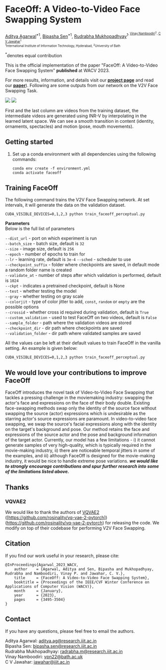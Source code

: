 # FaceOff: A Video-to-Video Face Swapping System

[Aditya Agarwal](http://skymanaditya1.github.io/)<sup>\*1</sup>,
[Bipasha Sen](https://bipashasen.github.io/)<sup>\*1</sup>,
[Rudrabha Mukhopadhyay](https://rudrabha.github.io/)<sup>1<sup>,
[Vinay Namboodiri](https://vinaypn.github.io/)<sup>2</sup>,
[C V Jawahar](https://faculty.iiit.ac.in/~jawahar/)<sup>1</sup><br>
<sup>1</sup>International Institute of Information Technology, Hyderabad, <sup>2</sup>University of Bath

<sup>\*</sup>denotes equal contribution

This is the official implementation of the paper "FaceOff: A Video-to-Video Face Swapping System" **published** at WACV 2023.

For more results, information, and details visit our [**project page**](http://cvit.iiit.ac.in/research/projects/cvit-projects/faceoff) and read our [**paper**](https://openaccess.thecvf.com/content/WACV2023/papers/Agarwal_FaceOff_A_Video-to-Video_Face_Swapping_System_WACV_2023_paper.pdf)). Following are some outputs from our network on the V2V Face Swapping Task.

<img src="./outputs/interpolation-1.gif">
<img src="./outputs/interpolation-2.gif">

First and the last column are videos from the training dataset, the intermediate videos are generated using INR-V by interpolating in the learned latent space. We can see a smooth transition in content (identity, ornaments, spectacles) and motion (pose, mouth movements). 

## Getting started

1. Set up a conda environment with all dependencies using the following commands:

    ```
    conda env create -f environment.yml
    conda activate faceoff
    ```

## Training FaceOff

The following command trains the V2V Face Swapping network. At set intervals, it will generate the data on the validation dataset.

```
CUDA_VISIBLE_DEVICES=0,1,2,3 python train_faceoff_perceptual.py
```
**Parameters**<br>
Below is the full list of parameters

```--dist_url``` - port on which experiment is run <br>
```--batch_size``` - batch size, default is ```32``` <br>
```--size``` - image size, default is ```256``` <br>
```--epoch``` - number of epochs to train for <br>
```--lr``` - learning rate, default is ```3e-4```
```--sched``` - scheduler to use <br>
```--checkpoint_suffix``` - folder where checkpoints are saved, in default mode a random folder name is created <br>
```--validate_at``` - number of steps after which validation is performed, default is ```1024``` <br>
```--ckpt``` - indicates a pretrained checkpoint, default is None <br>
```--test``` - whether testing the model <br>
```--gray``` - whether testing on gray scale <br>
```--colorjit``` - type of color jitter to add, ```const```, ```random``` or ```empty``` are the possible options <br>
```--crossid``` - whether cross id required during validation, default is ```True``` <br>
```--custom_validation``` - used to test FaceOff on two videos, default is ```False``` <br>
```--sample_folder``` - path where the validation videos are stored <br>
```--checkpoint_dir``` - dir path where checkpoints are saved <br>
```--validation_folder``` - dir path where validated samples are saved <br>

All the values can be left at their default values to train FaceOff in the vanilla setting. An example is given below: 

```
CUDA_VISIBLE_DEVICES=0,1,2,3 python train_faceoff_perceptual.py
```

## We would love your contributions to improve FaceOff

FaceOff introduces the novel task of Video-to-Video Face Swapping that tackles a pressing challenge in the moviemaking industry: swapping the actor's face and expressions on the face of their body double. Existing face-swapping methods swap only the identity of the source face without swapping the source (actor) expressions which is undesirable as the starring actor's source expressions are paramount. In video-to-video face swapping, we swap the source's facial expressions along with the identity on the target's background and pose. Our method retains the face and expressions of the source actor and the pose and background information of the target actor. Currently, our model has a few limitations - i) it cannot generate samples of very high-quality, which is typically required in the movie-making industry, ii) there are noticeable temporal jitters in some of the examples, and iii) although FaceOff is designed for the movie-making industry, it would be nice to handle extreme pose variations. ***we would like to strongly encourage contributions and spur further research into some of the limitations listed above.***

## Thanks

### VQVAE2

We would like to thank the authors of [VQVAE2](https://arxiv.org/pdf/1906.00446.pdf) ([https://github.com/rosinality/vq-vae-2-pytorch])(https://github.com/rosinality/vq-vae-2-pytorch) for releasing the code. We modify on top of their codebase for performing V2V Face Swapping. 

## Citation
If you find our work useful in your research, please cite:
```
@InProceedings{Agarwal_2023_WACV,
    author    = {Agarwal, Aditya and Sen, Bipasha and Mukhopadhyay, Rudrabha and Namboodiri, Vinay P. and Jawahar, C. V.},
    title     = {FaceOff: A Video-to-Video Face Swapping System},
    booktitle = {Proceedings of the IEEE/CVF Winter Conference on Applications of Computer Vision (WACV)},
    month     = {January},
    year      = {2023},
    pages     = {3495-3504}
}
```

## Contact
If you have any questions, please feel free to email the authors.

Aditya Agarwal: aditya.ag@research.iiit.ac.in <br>
Bipasha Sen: bipasha.sen@research.iiit.ac.in <br>
Rudrabha Mukhopadhyay: radrabha.m@research.iiit.ac.in <br>
Vinay Namboodiri: vpn22@bath.ac.uk <br>
C V Jawahar: jawahar@iiit.ac.in <br>